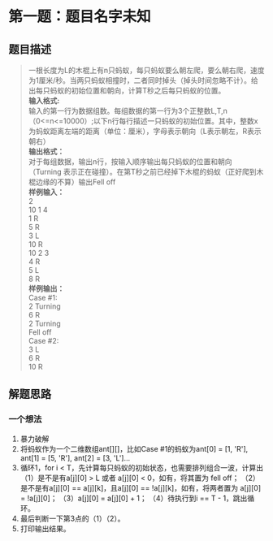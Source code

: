 # 第一题：题目名字未知
## 题目描述
>一根长度为L的木棍上有n只蚂蚁，每只蚂蚁要么朝左爬，要么朝右爬，速度为1厘米/秒。当两只蚂蚁相撞时，二者同时掉头（掉头时间忽略不计）。给出每只蚂蚁的初始位置和朝向，计算T秒之后每只蚂蚁的位置。  
**输入格式:**  
输入的第一行为数据组数。每组数据的第一行为3个正整数L,T,n（0<=n<=10000）;以下n行每行描述一只蚂蚁的初始位置。其中，整数x为蚂蚁距离左端的距离（单位：厘米），字母表示朝向（L表示朝左，R表示朝右）  
**输出格式：**  
对于每组数据，输出n行，按输入顺序输出每只蚂蚁的位置和朝向（Turning 表示正在碰撞）。在第T秒之前已经掉下木棍的蚂蚁（正好爬到木棍边缘的不算）输出Fell off  
**样例输入：**  
2  
10 1 4  
1 R  
5 R  
3 L  
10 R  
10 2 3  
4 R  
5 L  
8 R  
**样例输出：**  
Case #1:  
2 Turning  
6 R  
2 Turning  
Fell off  
Case #2:  
3 L  
6 R  
10 R  
## 解题思路
### 一个想法
1. 暴力破解
2. 将蚂蚁作为一个二维数组ant[][]，比如Case #1的蚂蚁为ant[0] = [1, 'R'], ant[1] = [5, 'R'], ant[2] = [3, 'L']...
3. 循环1，for i < T，先计算每只蚂蚁的初始状态，也需要排列组合一波，计算出
  （1）是不是有a[j][0] > L 或者 a[j][0] < 0，如有，将其置为 fell off；
  （2）是不是有a[j][0] == a[j][k]，且a[j][0] == !a[j][k]，如有，将两者置为 a[j][0] = !a[j][0]；
  （3）a[j][0] = a[j][0] + 1；
  （4）待执行到i == T - 1，跳出循环。
4. 最后判断一下第3点的（1）（2）。
5. 打印输出结果。



